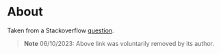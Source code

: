 ﻿# About

Taken from a Stackoverflow [question](https://stackoverflow.com/questions/78017289/how-do-i-deserialize-the-json-obtained-from-httpget).



> **Note**
> 06/10/2023: Above link was voluntarily removed by its author.